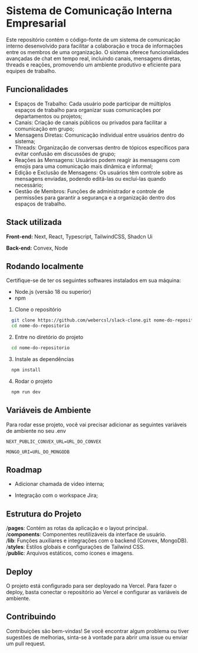 # Sistema de Comunicação Interna Empresarial
Este repositório contém o código-fonte de um sistema de comunicação interno desenvolvido para facilitar a colaboração e troca de informações entre os membros de uma organização. O sistema oferece funcionalidades avançadas de chat em tempo real, incluindo canais, mensagens diretas, threads e reações, promovendo um ambiente produtivo e eficiente para equipes de trabalho.

## Funcionalidades

- Espaços de Trabalho: Cada usuário pode participar de múltiplos espaços de trabalho para organizar suas comunicações por departamentos ou projetos;
- Canais: Criação de canais públicos ou privados para facilitar a comunicação em grupo;
- Mensagens Diretas: Comunicação individual entre usuários dentro do sistema;
- Threads: Organização de conversas dentro de tópicos específicos para evitar confusão em discussões de grupo;
- Reações às Mensagens: Usuários podem reagir às mensagens com emojis para uma comunicação mais dinâmica e informal;
- Edição e Exclusão de Mensagens: Os usuários têm controle sobre as mensagens enviadas, podendo editá-las ou excluí-las quando necessário;
- Gestão de Membros: Funções de administrador e controle de permissões para garantir a segurança e a organização dentro dos espaços de trabalho.

## Stack utilizada

**Front-end:** Next, React, Typescript, TailwindCSS, Shadcn Ui

**Back-end:** Convex, Node


## Rodando localmente

Certifique-se de ter os seguintes softwares instalados em sua máquina:

- Node.js (versão 18 ou superior)
- npm

1. Clone o repositório
```bash
  git clone https://github.com/webercsl/slack-clone.git nome-do-repositorio
  cd nome-do-repositorio
```

2. Entre no diretório do projeto

```bash
  cd nome-do-repositorio
```

3. Instale as dependências

```bash
  npm install
```

4. Rodar o projeto

```bash
  npm run dev
```


## Variáveis de Ambiente

Para rodar esse projeto, você vai precisar adicionar as seguintes variáveis de ambiente no seu .env

`NEXT_PUBLIC_CONVEX_URL=URL_DO_CONVEX`

`MONGO_URI=URL_DO_MONGODB`


## Roadmap

- Adicionar chamada de video interna;

- Integração com o workspace Jira;


## Estrutura do Projeto

/**pages**: Contém as rotas da aplicação e o layout principal.
\
/**components**: Componentes reutilizáveis da interface de usuário.
\
/**lib**: Funções auxiliares e integrações com o backend (Convex, MongoDB).
\
/**styles**: Estilos globais e configurações de Tailwind CSS.
\
/**public**: Arquivos estáticos, como ícones e imagens.
## Deploy

O projeto está configurado para ser deployado na Vercel. Para fazer o deploy, basta conectar o repositório ao Vercel e configurar as variáveis de ambiente.


## Contribuindo

Contribuições são bem-vindas! Se você encontrar algum problema ou tiver sugestões de melhorias, sinta-se à vontade para abrir uma issue ou enviar um pull request.


